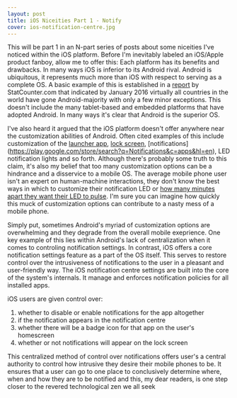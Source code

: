 ```yaml
---
layout: post
title: iOS Niceities Part 1 - Notify
cover: ios-notification-centre.jpg
---
```


This will be part 1 in an N-part series of posts about some niceities I've
noticed within the iOS platform. Before I'm inevitably labeled an iOS/Apple
product fanboy, allow me to offer this: Each platform has its benefits and 
drawbacks. In many ways iOS is inferior to its Android rival. Android is
ubiquitous, it represents much more than iOS with respect to serving as a
complete OS. A basic example of this is established in a 
[report](http://gs.statcounter.com/#mobile_os-ww-monthly-201601-201601-map) 
by StatCounter.com that
  indicated by January 2016 virtually all countries in the world have
    gone Android-majority with only 
  a few minor exceptions. This doesn't include the many tablet-based and
    embedded platforms that have adopted Android. In many ways it's clear that Android is the superior
    OS.

I've also heard it argued that the iOS platform
doesn't offer anywhere near the customization abilities of Android.
Often cited examples of this include customization of the 
[launcher app](https://play.google.com/store/search?q=Launchers&c=apps&docType=1&sp=CAFiCwoJTGF1bmNoZXJzegUYAMABAooBAggB%3AS%3AANO1ljLEjxw&hl=en), 
[lock screen](https://play.google.com/store/search?q=Lock%20Screen&c=apps&hl=en),
[notifications] (https://play.google.com/store/search?q=Notifications&c=apps&hl=en), 
LED notification lights and so forth.
Although there's probably some truth to this claim, it's also my belief that 
too many 
customization options can be a hindrance and a disservice to a mobile OS. 
The average mobile phone user isn't an
expert on human-machine interactions, they don't know the best ways in which
to customize their notification LED or [how many minutes apart they want their
LED to pulse](https://play.google.com/store/apps/details?id=com.rageconsulting.android.lightflow&hl=en). I'm sure you can imagine how quickly this muck
of customization options can contribute to a nasty mess of a mobile phone.

Simply put, sometimes Android's myriad of customization options are overwhelming
and they degrade from the overall mobile exeprience. One key example of this
lies within Android's lack of centralization when it comes to controling 
notification settings. In contrast, iOS offers a core notification settings
feature as a part of the OS itself. This serves to restore control over
the intrusiveness of notifications to the user in a pleasant and user-friendly
way. The iOS notification centre settings are built into the core of the
system's internals. It manage and enforces notification policies for all 
installed apps.


iOS users are given control over:

1. whether to disable or enable notifications for the app altogether
2. if the notification appears in the notification centre
3. whether there will be a badge icon for that app on the user's homescreen
4. whether or not notifications will appear on the lock screen


This centralized method of control over notifications offers user's a central
authority to control how intrusive they desire their mobile phones to be. It
ensures that a user can go to one place to conclusively determine where, when
and how they are to be notified and this, my dear readers, is one step closer
to the revered technological zen we all seek
